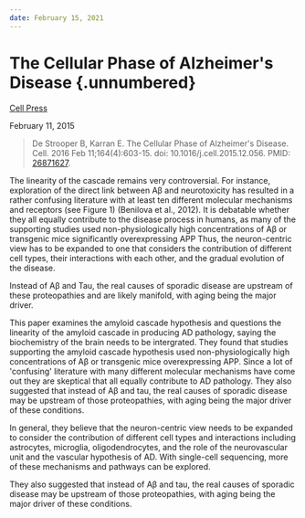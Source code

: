 ```yaml
---
date: February 15, 2021
---
```


# The Cellular Phase of Alzheimer's Disease {.unnumbered}

[Cell Press](https://doi.org/10.1016/j.cell.2015.12.056)

February 11, 2015

> De Strooper B, Karran E. The Cellular Phase of Alzheimer's Disease. Cell. 2016
> Feb 11;164(4):603-15. doi: 10.1016/j.cell.2015.12.056. PMID:
> [26871627](https://pubmed.ncbi.nlm.nih.gov/26871627).

The linearity of the cascade remains very controversial. For instance,
exploration of the direct link between Aβ and neurotoxicity has resulted in a
rather confusing literature with at least ten different molecular mechanisms and
receptors (see Figure 1) (Benilova et al., 2012). It is debatable whether they
all equally contribute to the disease process in humans, as many of the
supporting studies used non-physiologically high concentrations of Aβ or
transgenic mice significantly overexpressing APP Thus, the neuron-centric view
has to be expanded to one that considers the contribution of different cell
types, their interactions with each other, and the gradual evolution of the
disease.

Instead of Aβ and Tau, the real causes of sporadic disease are upstream of these
proteopathies and are likely manifold, with aging being the major driver.

This paper examines the amyloid cascade hypothesis and questions the linearity
of the amyloid cascade in producing AD pathology, saying the biochemistry of the
brain needs to be intergrated. They found that studies supporting the amyloid
cascade hypothesis used non-physiologically high concentrations of Aβ or
transgenic mice overexpressing APP. Since a lot of 'confusing' literature with
many different molecular mechanisms have come out they are skeptical that all
equally contribute to AD pathology.  They also suggested that instead of Aβ and
tau, the real causes of sporadic disease may be upstream of those proteopathies,
with aging being the major driver of these conditions.

In general, they believe that the neuron-centric view needs to be expanded to
consider the contribution of different cell types and interactions including
astrocytes, microglia, oligodendrocytes, and the role of the neurovascular unit
and the vascular hypothesis of AD. With single-cell sequencing, more of these
mechanisms and pathways can be explored.

They also suggested that instead of Aβ and tau, the real causes of sporadic
disease may be upstream of those proteopathies, with aging being the major
driver of these conditions.
